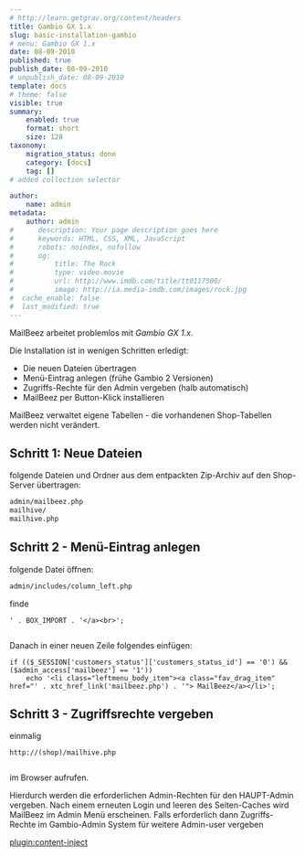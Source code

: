 ```yaml
---
# http://learn.getgrav.org/content/headers
title: Gambio GX 1.x
slug: basic-installation-gambio
# menu: Gambio GX 1.x
date: 08-09-2010
published: true
publish_date: 08-09-2010
# unpublish_date: 08-09-2010
template: docs
# theme: false
visible: true
summary:
    enabled: true
    format: short
    size: 128
taxonomy:
    migration_status: done
    category: [docs]
    tag: []
# added collection selector

author:
    name: admin
metadata:
    author: admin
#      description: Your page description goes here
#      keywords: HTML, CSS, XML, JavaScript
#      robots: noindex, nofollow
#      og:
#          title: The Rock
#          type: video.movie
#          url: http://www.imdb.com/title/tt0117500/
#          image: http://ia.media-imdb.com/images/rock.jpg
#  cache_enable: false
#  last_modified: true
---
```



MailBeez arbeitet problemlos mit *Gambio GX 1.x*.

Die Installation ist in wenigen Schritten erledigt:
- Die neuen Dateien übertragen
- Menü-Eintrag anlegen (frühe Gambio 2 Versionen)
- Zugriffs-Rechte für den Admin vergeben (halb automatisch)
- MailBeez per Button-Klick installieren

MailBeez verwaltet eigene Tabellen - die vorhandenen Shop-Tabellen werden nicht verändert.



## Schritt 1: Neue Dateien

folgende Dateien und Ordner aus dem entpackten Zip-Archiv auf den Shop-Server übertragen:


```bash
admin/mailbeez.php
mailhive/
mailhive.php


```




## Schritt 2 - Menü-Eintrag anlegen


folgende Datei öffnen:

```bash 
admin/includes/column_left.php  


```


finde

``` 
' . BOX_IMPORT . '</a><br>';


```


Danach in einer neuen Zeile folgendes einfügen:



``` 
if (($_SESSION['customers_status']['customers_status_id'] == '0') && ($admin_access['mailbeez'] == '1')) 
    echo '<li class="leftmenu_body_item"><a class="fav_drag_item" href="' . xtc_href_link('mailbeez.php') . '"> MailBeez</a></li>';

```



## Schritt 3 - Zugriffsrechte vergeben

einmalig


```
http://(shop)/mailhive.php


```


im Browser aufrufen.

Hierdurch werden die erforderlichen Admin-Rechten für den HAUPT-Admin vergeben.
Nach einem erneuten Login und leeren des Seiten-Caches wird MailBeez im Admin Menü erscheinen.
Falls erforderlich dann Zugriffs-Rechte im Gambio-Admin System für weitere Admin-user vergeben



[plugin:content-inject](/content_blocks/run_installer)



